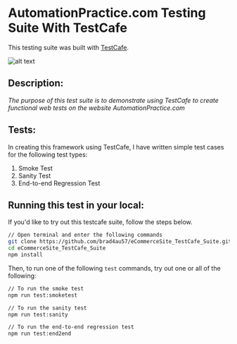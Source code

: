 # AutomationPractice.com Testing Suite With TestCafe

This testing suite was built with [TestCafe](https://devexpress.github.io/testcafe/).

![alt text](https://raw.githubusercontent.com/DevExpress/testcafe/master/media/testcafe-logo.svg?sanitize=true "testcafe")

## Description:

_The purpose of this test suite is to demonstrate using TestCafe to create functional web tests on the website AutomationPractice.com_

## Tests:

In creating this framework using TestCafe, I have written simple test cases for the following test types:

1. Smoke Test
2. Sanity Test
3. End-to-end Regression Test

## Running this test in your local:

If you'd like to try out this testcafe suite, follow the steps below.

```sh
// Open terminal and enter the following commands
git clone https://github.com/brad4au57/eCommerceSite_TestCafe_Suite.git
cd eCommerceSite_TestCafe_Suite
npm install
```

Then, to run one of the following `test` commands, try out one or all of the following:

```sh
// To run the smoke test
npm run test:smoketest

// To run the sanity test
npm run test:sanity

// To run the end-to-end regression test
npm run test:end2end
```
